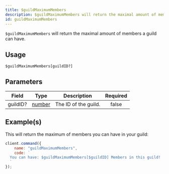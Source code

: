 ```yaml
---
title: $guildMaximumMembers
description: $guildMaximumMembers will return the maximal amount of members a guild can have.
id: guildMaximumMembers
---
```


`$guildMaximumMembers` will return the maximal amount of members a guild can have.

## Usage

```aoi
$guildMaximumMembers[guildID?]
```

## Parameters

| Field    | Type                                                                                              | Description          | Required |
| -------- | ------------------------------------------------------------------------------------------------- | -------------------- | :------: |
| guildID? | [number](https://developer.mozilla.org/en-US/docs/Web/JavaScript/Reference/Global_Objects/Number) | The ID of the guild. |  false   |

## Example(s)

This will return the maximum of members you can have in your guild:

```javascript
client.command({
    name: "guildMaximumMembers",
    code: `
  You can have: $guildMaximumMembers[$guildID] Members in this guild!
  `
});
```
